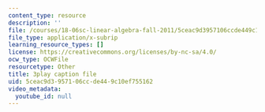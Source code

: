 ```yaml
---
content_type: resource
description: ''
file: /courses/18-06sc-linear-algebra-fall-2011/5ceac9d3957106ccde449c10ef755162_mVeuZzJdd1w.srt
file_type: application/x-subrip
learning_resource_types: []
license: https://creativecommons.org/licenses/by-nc-sa/4.0/
ocw_type: OCWFile
resourcetype: Other
title: 3play caption file
uid: 5ceac9d3-9571-06cc-de44-9c10ef755162
video_metadata:
  youtube_id: null
---
```

